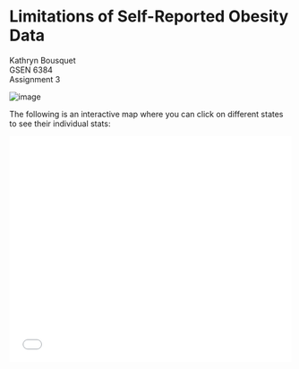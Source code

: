 # Limitations of Self-Reported Obesity Data
Kathryn Bousquet  
GSEN 6384  
Assignment 3

![image](https://user-images.githubusercontent.com/72675497/95689718-5b727000-0bd8-11eb-8f2a-aa6f8ef1076f.png)

The following is an interactive map where you can click on different states to see their individual stats:

<style>.embed-container {position: relative; padding-bottom: 80%; height: 0; max-width: 100%;} .embed-container iframe, .embed-container object, .embed-container iframe{position: absolute; top: 0; left: 0; width: 100%; height: 100%;} small{position: absolute; z-index: 40; bottom: 0; margin-bottom: -15px;}</style><div class="embed-container"><iframe width="500" height="400" frameborder="0" scrolling="no" marginheight="0" marginwidth="0" title="GSEN6384 Assignment 3" src="//tamucc.maps.arcgis.com/apps/Embed/index.html?webmap=832d3a6c46d84d32a1d7d7de9d03709a&extent=-180,12.8626,-53.4394,64.7214&zoom=false&previewImage=false&scale=false&disable_scroll=false&theme=light"></iframe></div>
